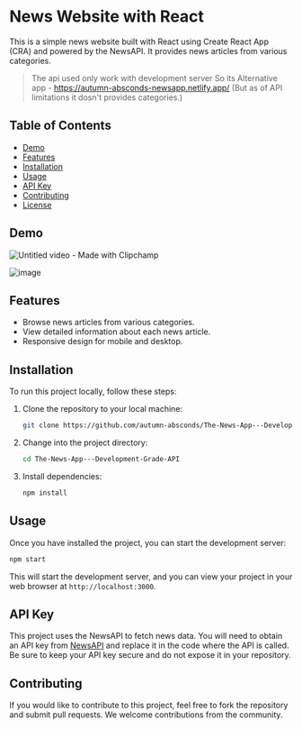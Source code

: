 # News Website with React

This is a simple news website built with React using Create React App (CRA) and powered by the NewsAPI. It provides news articles from various categories.
> The api used only work with development server
> So its Alternative app - https://autumn-absconds-newsapp.netlify.app/ (But as of API limitations it dosn't provides categories.)

## Table of Contents

- [Demo](#demo)
- [Features](#features)
- [Installation](#installation)
- [Usage](#usage)
- [API Key](#api-key)
- [Contributing](#contributing)
- [License](#license)

## Demo

![Untitled video - Made with Clipchamp](https://github.com/autumn-absconds/The-News-App---Development-Grade-API/assets/65112908/4edc8b95-ee8d-498c-8b8b-3faf2bd9fd2d)



![image](https://github.com/autumn-absconds/The-News-App---Development-Grade-API/assets/65112908/fc25aca2-ea24-469a-891f-d1ba9e4e5087)


## Features

- Browse news articles from various categories.
- View detailed information about each news article.
- Responsive design for mobile and desktop.

## Installation

To run this project locally, follow these steps:

1. Clone the repository to your local machine:

   ```bash
   git clone https://github.com/autumn-absconds/The-News-App---Development-Grade-API.git
   ```

2. Change into the project directory:

   ```bash
   cd The-News-App---Development-Grade-API
   ```

3. Install dependencies:

   ```bash
   npm install
   ```

## Usage

Once you have installed the project, you can start the development server:

```bash
npm start
```

This will start the development server, and you can view your project in your web browser at `http://localhost:3000`.

## API Key

This project uses the NewsAPI to fetch news data. You will need to obtain an API key from [NewsAPI](https://newsapi.org/) and replace it in the code where the API is called. Be sure to keep your API key secure and do not expose it in your repository.

## Contributing

If you would like to contribute to this project, feel free to fork the repository and submit pull requests. We welcome contributions from the community.





